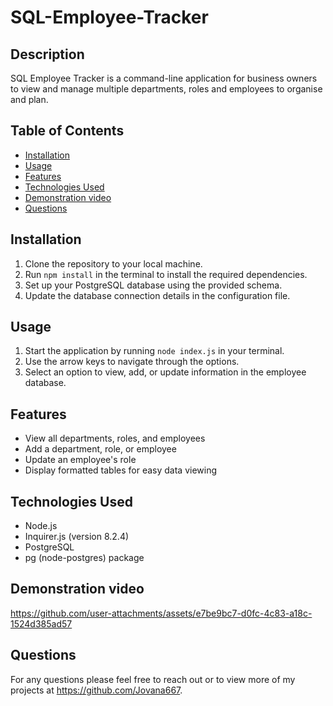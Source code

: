 # SQL-Employee-Tracker

## Description

SQL Employee Tracker is a command-line application for business owners to view and manage multiple departments, roles and employees to organise and plan. 

## Table of Contents

- [Installation](#installation)
- [Usage](#usage)
- [Features](#features)
- [Technologies Used](#technologies-used)
- [Demonstration video](#demonstration-video)
- [Questions](#questions)

## Installation

1. Clone the repository to your local machine.
2. Run `npm install` in the terminal to install the required dependencies.
3. Set up your PostgreSQL database using the provided schema.
4. Update the database connection details in the configuration file.

## Usage

1. Start the application by running `node index.js` in your terminal.
2. Use the arrow keys to navigate through the options.
3. Select an option to view, add, or update information in the employee database.

## Features

- View all departments, roles, and employees
- Add a department, role, or employee
- Update an employee's role
- Display formatted tables for easy data viewing

## Technologies Used

- Node.js
- Inquirer.js (version 8.2.4)
- PostgreSQL
- pg (node-postgres) package


## Demonstration video

https://github.com/user-attachments/assets/e7be9bc7-d0fc-4c83-a18c-1524d385ad57

## Questions

For any questions please feel free to reach out or to view more of my projects at https://github.com/Jovana667.
